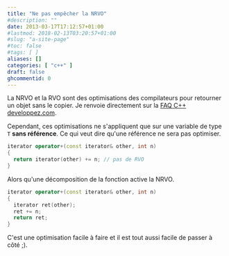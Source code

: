 ```yaml
---
title: "Ne pas empêcher la NRVO"
#description: ""
date: 2013-03-17T17:12:57+01:00
#lastmod: 2018-02-13T03:20:57+01:00
#slug: "a-site-page"
#toc: false
#tags: [ ]
aliases: []
categories: [ "c++" ]
draft: false
ghcommentid: 0
---
```


La NRVO et la RVO sont des optimisations des compilateurs pour retourner un objet sans le copier. Je renvoie directement sur la [FAQ C++ developpez.com](https://cpp.developpez.com/faq/cpp/?page=Optimisation#Qu-est-ce-que-la-RVO).

Cependant, ces optimisations ne s'appliquent que sur une variable de type `T` **sans référence**. Ce qui veut dire qu'une référence ne sera pas optimiser.

```cpp
iterator operator+(const iterator& other, int n)
{
  return iterator(other) += n; // pas de RVO
}
```

Alors qu'une décomposition de la fonction active la NRVO.

```cpp
iterator operator+(const iterator& other, int n)
{
  iterator ret(other);
  ret += n;
  return ret;
}
```

C'est une optimisation facile à faire et il est tout aussi facile de passer à côté ;).

